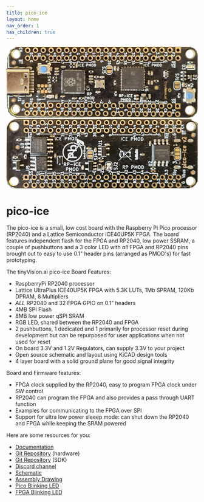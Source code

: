 ```yaml
---
title: pico-ice
layout: home
nav_order: 1
has_children: true
---
```


![](images/pico_ice_v2_front.jpg)
![](images/pico_ice_v2_back.jpg)

# pico-ice

The pico-ice is a small, low cost board with the Raspberry Pi Pico processor (RP2040) and a Lattice Semiconductor iCE40UP5K FPGA. The board features independent flash for the FPGA and RP2040, low power SSRAM, a couple of pushbuttons and a 3 color LED with _all_ FPGA and RP2040 pins brought out to easy to use 0.1" header pins (arranged as PMOD's) for fast prototyping.

The tinyVision.ai pico-ice Board Features:

* RaspberryPi RP2040 processor
* Lattice UltraPlus ICE40UP5K FPGA with 5.3K LUTs, 1Mb SPRAM, 120Kb DPRAM, 8 Multipliers
* _ALL_ RP2040 and 32 FPGA GPIO on 0.1” headers
* 4MB SPI Flash
* 8MB low power qSPI SRAM
* RGB LED, shared between the RP2040 and FPGA
* 2 pushbuttons, 1 dedicated and 1 primarily for processor reset during development but can be repurposed for user applications when not used for reset
* On board 3.3V and 1.2V Regulators, can supply 3.3V to your project
* Open source schematic and layout using KiCAD design tools
* 4 layer board with a solid ground plane for good signal integrity

Board and Firmware features:

* FPGA clock supplied by the RP2040, easy to program FPGA clock under SW control
* RP2040 can program the FPGA and also provides a pass through UART function
* Examples for communicating to the FPGA over SPI
* Support for ultra low power sleeep mode: can shut down the RP2040 and FPGA while keeping the SRAM powered

Here are some resources for you:

* [Documentation](https://tinyvision-ai-inc.github.io/pico-ice/)
* [Git Repository](https://github.com/tinyvision-ai-inc/pico-ice) (hardware)
* [Git Repository](https://github.com/tinyvision-ai-inc/pico-ice-sdk) (SDK)
* [Discord channel](https://discord.gg/3qbXujE)
* [Schematic](https://raw.githubusercontent.com/tinyvision-ai-inc/pico-ice/main/Board/Rev2/pico-ice.pdf)
* [Assembly Drawing](#)
* [Pico Blinking LED](#)
* [FPGA Blinking LED](#)
